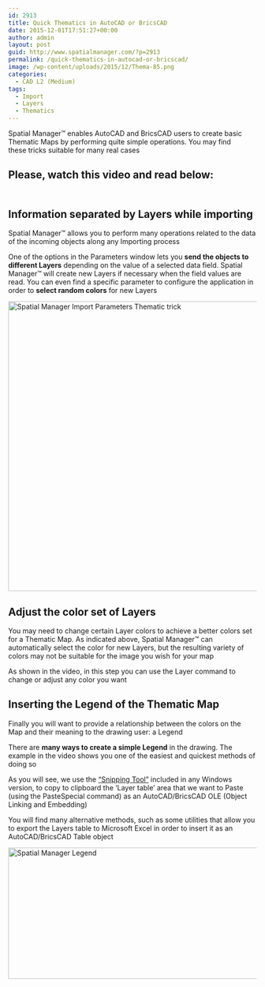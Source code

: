 ```yaml
---
id: 2913
title: Quick Thematics in AutoCAD or BricsCAD
date: 2015-12-01T17:51:27+00:00
author: admin
layout: post
guid: http://www.spatialmanager.com/?p=2913
permalink: /quick-thematics-in-autocad-or-bricscad/
image: /wp-content/uploads/2015/12/Thema-85.png
categories:
  - CAD L2 (Medium)
tags:
  - Import
  - Layers
  - Thematics
---
```

<p>
  Spatial Manager™ enables AutoCAD and BricsCAD users to create basic Thematic Maps by performing quite simple operations. You may find these tricks suitable for many real cases<br /> <!--more-->
</p>

<h2>
  Please, watch this video and read below:
</h2>

<h2>
  <br /> Information separated by Layers while importing
</h2>

<p>
  Spatial Manager™ allows you to perform many operations related to the data of the incoming objects along any Importing process
</p>

<p>
  One of the options in the Parameters window lets you <strong>send the objects to different Layers</strong> depending on the value of a selected data field. Spatial Manager™ will create new Layers if necessary when the field values are read. You can even find a specific parameter to configure the application in order to <strong>select random colors</strong> for new Layers
</p>

<p>
  <a href="http://www.spatialmanager.com/wp-content/uploads/2015/12/Import-Parameters-2016.png" target="_blank" rel="nofollow"><img src="http://www.spatialmanager.com/wp-content/uploads/2015/12/Import-Parameters-2016.png" alt="Spatial Manager Import Parameters Thematic trick" width="553" height="587" srcset="http://www.spatialmanager.com/wp-content/uploads/2015/12/Import-Parameters-2016.png 553w, http://www.spatialmanager.com/wp-content/uploads/2015/12/Import-Parameters-2016-283x300.png 283w" sizes="(max-width: 553px) 100vw, 553px" /></a>
</p>

<h2>
  Adjust the color set of Layers
</h2>

<p>
  You may need to change certain Layer colors to achieve a better colors set for a Thematic Map. As indicated above, Spatial Manager™ can automatically select the color for new Layers, but the resulting variety of colors may not be suitable for the image you wish for your map
</p>

<p>
  <span><span>As shown</span> <span>in the video</span>, in this step you</span> <span>can use</span> <span>the Layer</span> <span>command to change</span> <span>or adjust</span> <span>any color you want</span>
</p>

<h2>
  <span>Inserting</span> <span>the Legend of the</span> T<span>hematic Map</span>
</h2>

<p>
  Finally you will want to provide a relationship between the colors on the Map and their meaning to the drawing user: a Legend
</p>

<p>
  There are <strong>many ways to create a simple Legend</strong> in the drawing. The example in the video shows you one of the easiest and quickest methods of doing so
</p>

<p>
  As you will see, we use the <a href="http://windows.microsoft.com/en-us/windows-10/open-snipping-tool-and-take-a-screenshot" target="_blank" rel="nofollow">&#8220;Snipping Tool&#8221;</a> included in any Windows version, to copy to clipboard the &#8216;Layer table&#8217; area that we want to Paste (using the PasteSpecial command) as an AutoCAD/BricsCAD OLE (Object Linking and Embedding)
</p>

<p>
  You will find many alternative methods, such as some utilities that allow you to export the Layers table to Microsoft Excel in order to insert it as an AutoCAD/BricsCAD Table object
</p>

<p>
  <a href="http://www.spatialmanager.com/wp-content/uploads/2015/12/ThemaDWG-BricsCAD3.png" target="_blank" rel="nofollow"><img src="http://www.spatialmanager.com/wp-content/uploads/2015/12/ThemaDWG-BricsCAD3.png" alt="Spatial Manager Legend" width="563" height="266" srcset="http://www.spatialmanager.com/wp-content/uploads/2015/12/ThemaDWG-BricsCAD3.png 563w, http://www.spatialmanager.com/wp-content/uploads/2015/12/ThemaDWG-BricsCAD3-300x142.png 300w" sizes="(max-width: 563px) 100vw, 563px" /></a>
</p>